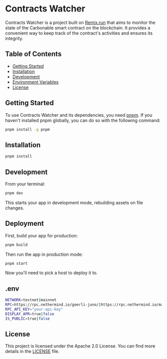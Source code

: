 # Contracts Watcher

Contracts Watcher is a project built on [Remix.run](https://remix.run/) that aims to monitor the state of the Carbonable smart contract on the blockchain. It provides a convenient way to keep track of the contract's activities and ensures its integrity.

## Table of Contents

- [Getting Started](#getting-started)
- [Installation](#installation)
- [Development](#development)
- [Environment Variables](#environment-variables)
- [License](#license)

## Getting Started
To use Contracts Watcher and its dependencies, you need [pnpm](https://pnpm.io/). If you haven't installed pnpm globally, you can do so with the following command:

```bash
pnpm install -g pnpm
```

## Installation

```bash
pnpm install
```

## Development

From your terminal:

```sh
pnpm dev
```

This starts your app in development mode, rebuilding assets on file changes.

## Deployment

First, build your app for production:

```sh
pnpm build
```

Then run the app in production mode:

```sh
pnpm start
```

Now you'll need to pick a host to deploy it to.

## .env
```sh
NETWORK=testnet|mainnet
RPC=https://rpc.nethermind.io/goerli-juno/|https://rpc.nethermind.io/mainnet-juno/|https://rpc.nethermind.io/sepolia-juno/
RPC_API_KEY="your-api-key"
DISPLAY_APR=true|false
IS_PUBLIC=true|false
```

## License
This project is licensed under the Apache 2.0 License. You can find more details in the [LICENSE](/LICENSE) file.

